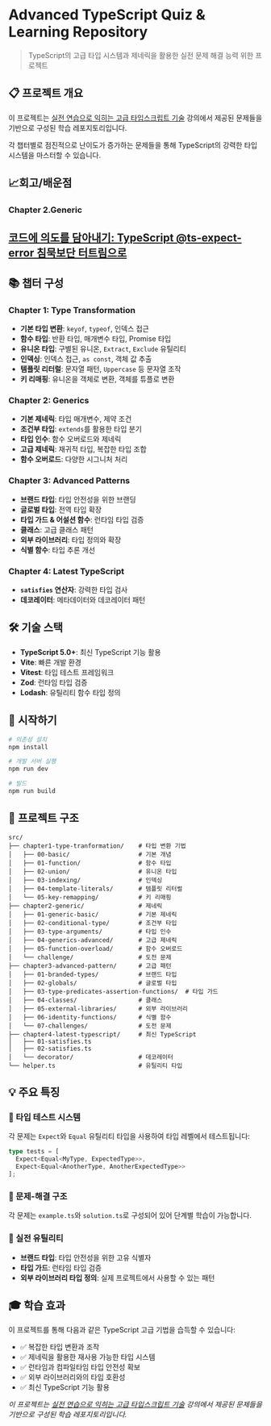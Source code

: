 # Advanced TypeScript Quiz & Learning Repository

> TypeScript의 고급 타입 시스템과 제네릭을 활용한 실전 문제 해결 능력 위한 프로젝트

## 📋 프로젝트 개요

이 프로젝트는 [실전 연습으로 익히는 고급 타입스크립트 기술](https://www.inflearn.com/course/%EC%8B%A4%EC%A0%84%EC%97%B0%EC%8A%B5-%EA%B3%A0%EA%B8%89-%ED%83%80%EC%9E%85%EC%8A%A4%ED%81%AC%EB%A6%BD%ED%8A%B8) 강의에서 제공된 문제들을 기반으로 구성된 학습 레포지토리입니다.

각 챕터별로 점진적으로 난이도가 증가하는 문제들을 통해 TypeScript의 강력한 타입 시스템을 마스터할 수 있습니다.

## 📈회고/배운점

### Chapter 2.Generic

## [코드에 의도를 담아내기: TypeScript @ts-expect-error 침묵보단 터트림으로 ](./src/chapter2-generic/01-generic-basic/ts-ignore-and-expect-error.md)

## 📚 챕터 구성

### Chapter 1: Type Transformation

- **기본 타입 변환**: `keyof`, `typeof`, 인덱스 접근
- **함수 타입**: 반환 타입, 매개변수 타입, Promise 타입
- **유니온 타입**: 구별된 유니온, `Extract`, `Exclude` 유틸리티
- **인덱싱**: 인덱스 접근, `as const`, 객체 값 추출
- **템플릿 리터럴**: 문자열 패턴, `Uppercase` 등 문자열 조작
- **키 리매핑**: 유니온을 객체로 변환, 객체를 튜플로 변환

### Chapter 2: Generics

- **기본 제네릭**: 타입 매개변수, 제약 조건
- **조건부 타입**: `extends`를 활용한 타입 분기
- **타입 인수**: 함수 오버로드와 제네릭
- **고급 제네릭**: 재귀적 타입, 복잡한 타입 조합
- **함수 오버로드**: 다양한 시그니처 처리

### Chapter 3: Advanced Patterns

- **브랜드 타입**: 타입 안전성을 위한 브랜딩
- **글로벌 타입**: 전역 타입 확장
- **타입 가드 & 어설션 함수**: 런타임 타입 검증
- **클래스**: 고급 클래스 패턴
- **외부 라이브러리**: 타입 정의와 확장
- **식별 함수**: 타입 추론 개선

### Chapter 4: Latest TypeScript

- **`satisfies` 연산자**: 강력한 타입 검사
- **데코레이터**: 메타데이터와 데코레이터 패턴

## 🛠️ 기술 스택

- **TypeScript 5.0+**: 최신 TypeScript 기능 활용
- **Vite**: 빠른 개발 환경
- **Vitest**: 타입 테스트 프레임워크
- **Zod**: 런타임 타입 검증
- **Lodash**: 유틸리티 함수 타입 정의

## 🚀 시작하기

```bash
# 의존성 설치
npm install

# 개발 서버 실행
npm run dev

# 빌드
npm run build
```

## 📁 프로젝트 구조

```
src/
├── chapter1-type-tranformation/    # 타입 변환 기법
│   ├── 00-basic/                   # 기본 개념
│   ├── 01-function/                # 함수 타입
│   ├── 02-union/                   # 유니온 타입
│   ├── 03-indexing/                # 인덱싱
│   ├── 04-template-literals/       # 템플릿 리터럴
│   └── 05-key-remapping/           # 키 리매핑
├── chapter2-generic/               # 제네릭
│   ├── 01-generic-basic/           # 기본 제네릭
│   ├── 02-conditional-type/        # 조건부 타입
│   ├── 03-type-arguments/          # 타입 인수
│   ├── 04-generics-advanced/       # 고급 제네릭
│   ├── 05-function-overload/       # 함수 오버로드
│   └── challenge/                  # 도전 문제
├── chapter3-advanced-pattern/      # 고급 패턴
│   ├── 01-branded-types/           # 브랜드 타입
│   ├── 02-globals/                 # 글로벌 타입
│   ├── 03-type-predicates-assertion-functions/  # 타입 가드
│   ├── 04-classes/                 # 클래스
│   ├── 05-external-libraries/      # 외부 라이브러리
│   ├── 06-identity-functions/      # 식별 함수
│   └── 07-challenges/              # 도전 문제
├── chapter4-latest-typescript/     # 최신 TypeScript
│   ├── 01-satisfies.ts
│   ├── 02-satisfies.ts
│   └── decorator/                  # 데코레이터
└── helper.ts                       # 유틸리티 타입
```

## 💡 주요 특징

### 🧪 타입 테스트 시스템

각 문제는 `Expect`와 `Equal` 유틸리티 타입을 사용하여 타입 레벨에서 테스트됩니다:

```typescript
type tests = [
  Expect<Equal<MyType, ExpectedType>>,
  Expect<Equal<AnotherType, AnotherExpectedType>>
];
```

### 📝 문제-해결 구조

각 문제는 `example.ts`와 `solution.ts`로 구성되어 있어 단계별 학습이 가능합니다.

### 🔧 실전 유틸리티

- **브랜드 타입**: 타입 안전성을 위한 고유 식별자
- **타입 가드**: 런타임 타입 검증
- **외부 라이브러리 타입 정의**: 실제 프로젝트에서 사용할 수 있는 패턴

## 🎓 학습 효과

이 프로젝트를 통해 다음과 같은 TypeScript 고급 기법을 습득할 수 있습니다:

- ✅ 복잡한 타입 변환과 조작
- ✅ 제네릭을 활용한 재사용 가능한 타입 시스템
- ✅ 런타임과 컴파일타임 타입 안전성 확보
- ✅ 외부 라이브러리와의 타입 호환성
- ✅ 최신 TypeScript 기능 활용

_이 프로젝트는 [실전 연습으로 익히는 고급 타입스크립트 기술](https://www.inflearn.com/course/%EC%8B%A4%EC%A0%84%EC%97%B0%EC%8A%B5-%EA%B3%A0%EA%B8%89-%ED%83%80%EC%9E%85%EC%8A%A4%ED%81%AC%EB%A6%BD%ED%8A%B8) 강의에서 제공된 문제들을 기반으로 구성된 학습 레포지토리입니다._
